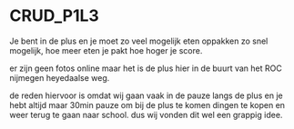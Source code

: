 # CRUD_P1L3

Je bent in de plus en je moet zo veel mogelijk eten oppakken zo snel mogelijk, hoe meer eten je pakt hoe hoger je score.

er zijn geen fotos online maar het is de plus hier in de buurt van het ROC nijmegen heyedaalse weg.

de reden hiervoor is omdat wij gaan vaak in de pauze langs de plus en je hebt altijd maar 30min pauze om bij de plus te komen dingen te kopen en weer terug te gaan naar school. dus wij vonden dit wel een grappig idee.
